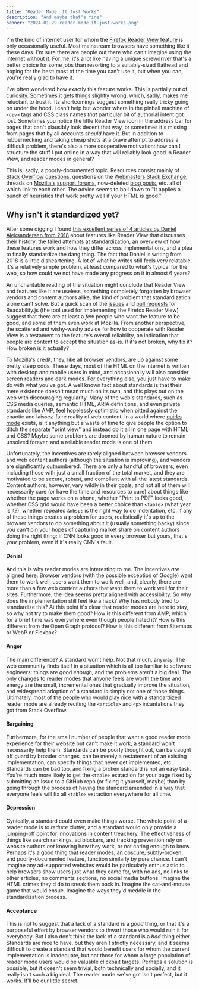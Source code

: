```yaml
---
title: "Reader Mode: It Just Works"
description: "And maybe that's fine"
banner: "2024-01-29-reader-mode-it-just-works.png"
---
```


I'm the kind of internet user for whom the [Firefox Reader View
feature][mozilla] is only occasionally useful. Most mainstream browsers have
something like it these days. I'm sure there are people out there who can't
imagine using the internet without it. For me, it's a lot like having a
unique screwdriver that's a better choice for some jobs than resorting to a
suitably-sized flathead and hoping for the best: most of the time you can't
use it, but when you can, you're really glad to have it.

[mozilla]: https://support.mozilla.org/en-US/kb/firefox-reader-view-clutter-free-web-pages

I've often wondered how exactly this feature works. This is partially out of
curiosity. Sometimes it gets things slightly wrong, which, sadly, makes me
reluctant to trust it. Its shortcomings suggest something really tricky going
on under the hood. I can't help but wonder where in the pinball machine of
`<div>` tags and CSS class names *that* particular bit of authorial intent got
lost. Sometimes you notice the little Reader View icon in the address bar for
pages that can't plausibly look decent that way, or sometimes it's missing from
pages that by all accounts *should* have it. But in addition to rubbernecking
and taking cheap shots at a brave attempt to address a difficult problem,
there's also a more cooperative motivation: how can I structure the stuff I put
online in a way that will reliably look good in Reader View, and reader modes
in general?

This is, sadly, a poorly-documented topic. Resources consist mainly of
[Stack][so1] [Overflow][so2] [questions][so3], questions on the [Webmasters
Stack Exchange][webmasters], threads on [Mozilla's][mozilla1] [support
forums][mozilla2], now-deleted [blog posts][zumguy], etc. all of which link to
each other. The advice seems to boil down to "It applies a bunch of heuristics
that work pretty well if your HTML is good."

[so1]: https://stackoverflow.com/questions/47822691/how-do-you-create-a-web-page-for-reader-mode
[so2]: https://stackoverflow.com/questions/30661650/how-does-firefox-reader-view-operate
[so3]: https://stackoverflow.com/questions/30730300/optimize-website-to-show-reader-view-in-firefox
[webmasters]: https://webmasters.stackexchange.com/questions/83058/how-do-i-make-my-site-compatible-with-firefoxs-reader-view-feature
[mozilla1]: https://support.mozilla.org/en-US/questions/1067528
[mozilla2]: https://support.mozilla.org/en-US/questions/1140969
[zumguy]: https://web.archive.org/web/20200719050912/http://zumguy.com/enabling-reading-mode-on-your-website/

## Why isn't it standardized yet?

After some digging I found [this excellent series of 4 articles by Daniel
Aleksandersen from 2018][ctrl-blog] about features like Reader View that
discusses their history, the failed attempts at standardization, an overview of
how these features work and how they differ across implementations, and a plea
to finally standardize the dang thing. The fact that Daniel is writing from
2018 is a little disheartening. A lot of what he writes still feels very
relatable. It's a relatively simple problem, at least compared to what's
typical for the web, so how could we not have made any progress on it in almost
6 years?

[ctrl-blog]: https://www.ctrl.blog/entry/browser-reading-mode-parsers.html

An uncharitable reading of the situation might conclude that Reader View and
features like it are useless, something completely forgotten by browser vendors
and content authors alike, the kind of problem that standardization alone can't
solve. But a quick scan of the [issues][github-issues] and [pull
requests][github-prs] for Readability.js (the tool used for implementing the
Firefox Reader View) suggest that there are at least a *few* people who want
the feature to be good, and some of them even work at Mozilla. From another
perspective, the scattered and wishy-washy advice for how to cooperate with
Reader View is a testament to the feature's overall reliability, an indication
that people are content to accept the situation as-is. If it's not broken, why
fix it? How broken is it actually?

[github-issues]: https://github.com/mozilla/readability/issues
[github-issue-232]: https://github.com/mozilla/readability/issues/232
[github-prs]: https://github.com/mozilla/readability/pulls

To Mozilla's credit, they, like all browser vendors, are up against some pretty
steep odds. These days, most of the HTML on the internet is written with
desktop and mobile users in mind, and occasionally will also consider screen
readers and dark modes. For everything else, you just have to make do with what
you've got. A well known fact about standards is that their mere existence
doesn't mean much on its own, and this plays out on the web with discouraging
regularity. Many of the web's standards, such as CSS media queries, semantic
HTML, ARIA definitions, and even private standards like AMP, feel hopelessly
optimistic when pitted against the chaotic and laissez-faire reality of web
content. In a world where [quirks mode][mdn-quirks-mode] exists, is it anything
but a waste of time to give people the option to ditch the separate "print
view" and instead do it all in one page with HTML and CSS? Maybe some problems
are doomed by human nature to remain unsolved forever, and a reliable reader
mode is one of them.

[mdn-quirks-mode]: https://developer.mozilla.org/en-US/docs/Web/HTML/Quirks_Mode_and_Standards_Mode

Unfortunately, the incentives are rarely aligned between browser vendors and
web content authors (although the situation is improving), and vendors are
significantly outnumbered. There are only a handful of browsers, even including
those with just a small fraction of the total market, and they are motivated to
be secure, robust, and compliant with all the latest standards. Content
authors, however, vary wildly in their goals, and not all of them will
necessarily care (or have the time and resources to care) about things like
whether the page works on a phone, whether "Print to PDF" looks good, whether
CSS grid would have been a better choice than `<table>` (what year is it?),
whether repeated `&nbsp;` is the right way to do indentation, etc. If any of
these things creates a problem for users, realistically it's up to the browser
vendors to do something about it (usually something hacky) since you can't pin
your hopes of capturing market share on content authors doing the right thing:
if CNN looks good in every browser but yours, that's *your* problem, even if
it's really CNN's fault.

#### Denial

And this is why reader modes are interesting to me. The incentives *are*
aligned here. Browser vendors (with the possible exception of Google) want them
to work well, users want them to work well, and, clearly, there are more than a
few web content authors that want them to work well for their sites.
Furthermore, the idea seems pretty aligned with accessibility. So why does the
implementation still feel like a hack? Why has nobody tried to standardize
this? At this point it's clear that reader modes are here to stay, so why not
try to make them good? How is this different from AMP, which for a brief time
was everywhere even though people hated it? How is this different from the Open
Graph protocol? How is this different from Sitemaps or WebP or Flexbox?

#### Anger

The main difference? A standard won't help. Not that much, anyway. The web
community finds itself in a situation which is all too familiar to software
engineers: things are good *enough*, and the problems aren't a big deal. The
only changes to reader modes that anyone feels are worth the time and energy
are the small, incremental ones that gradually improve the situation, and
widespread adoption of a standard is simply not one of those things.
Ultimately, most of the people who would play nice with a standardized reader
mode are already reciting the `<article>` and `<p>` incantations they got from
Stack Overflow.

#### Bargaining

Furthermore, for the small number of people that want a good reader mode
experience for their website but can't make it work, a standard won't
necessarily help them. Standards can be poorly thought out, can be caught off
guard by broader changes, can be merely a restatement of an existing
implementation, can specify things that never get implemented, etc. Standards
can be bad too, and fixing a broken standard is not an easy task. You're much
more likely to get the `<table>` extraction for your page fixed by submitting
an issue to a GitHub repo (or fixing it yourself, maybe) than by going through
the process of having the standard amended in a way that everyone feels will
fix all `<table>` extraction everywhere for all time.

#### Depression

Cynically, a standard could even make things worse. The whole point of a reader
mode is to *reduce* clutter, and a standard would only provide a jumping-off
point for innovations in content treachery. The effectiveness of things like
search rankings, ad blockers, and tracking prevention rely on website authors
*not* knowing how they work, or not caring enough to know. Perhaps it's a good
thing that reader modes, an obscure, subtly-broken, and poorly-documented
feature, function similarly by pure chance. I can't imagine any ad-supported
websites would be particularly enthusiastic to help browsers show users just
what they came for, with no ads, no links to other articles, no comments
sections, no social media buttons. Imagine the HTML crimes they'd do to sneak
them back in. Imagine the cat-and-mouse game that would ensue. Imagine the
ways they'd meddle in the standardization process.

#### Acceptance

This is not to suggest that a lack of a standard is a *good* thing, or that
it's a purposeful effort by browser vendors to thwart those who would ruin it
for everybody. But I also don't think the lack of a standard is a *bad* thing
either. Standards are nice to have, but they aren't strictly necessary, and it
seems difficult to create a standard that would benefit users for whom the
current implementation is inadequate, but not those for whom a large population
of reader mode users would be valuable clickbait targets. Perhaps a solution is
possible, but it doesn't seem trivial, both technically and socially, and it
really isn't such a big deal. The reader mode we've got isn't perfect, but it
works. It'll be our little secret.
